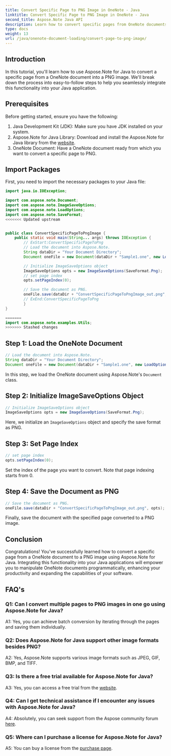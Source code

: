```yaml
---
title: Convert Specific Page to PNG Image in OneNote - Java
linktitle: Convert Specific Page to PNG Image in OneNote - Java
second_title: Aspose.Note Java API
description: Learn how to convert specific pages from OneNote documents to PNG images in Java using Aspose.Note.
type: docs
weight: 13
url: /java/onenote-document-loading/convert-page-to-png-image/
---
```

## Introduction

In this tutorial, you'll learn how to use Aspose.Note for Java to convert a specific page from a OneNote document into a PNG image. We'll break down the process into easy-to-follow steps to help you seamlessly integrate this functionality into your Java application.

## Prerequisites

Before getting started, ensure you have the following:

1. Java Development Kit (JDK): Make sure you have JDK installed on your system.
2. Aspose.Note for Java Library: Download and install the Aspose.Note for Java library from the [website](https://releases.aspose.com/note/java/).
3. OneNote Document: Have a OneNote document ready from which you want to convert a specific page to PNG.

## Import Packages

First, you need to import the necessary packages to your Java file:

```java
import java.io.IOException;

import com.aspose.note.Document;
import com.aspose.note.ImageSaveOptions;
import com.aspose.note.LoadOptions;
import com.aspose.note.SaveFormat;
<<<<<<< Updated upstream


public class ConvertSpecificPageToPngImage {
	public static void main(String... args) throws IOException {
		// ExStart:ConvertSpecificPageToPng
		// Load the document into Aspose.Note.
		String dataDir = "Your Document Directory";
		Document oneFile = new Document(dataDir + "Sample1.one", new LoadOptions());

		// Initialize ImageSaveOptions object
		ImageSaveOptions opts = new ImageSaveOptions(SaveFormat.Png);
		// set page index
		opts.setPageIndex(0);

		// Save the document as PNG.
		oneFile.save(dataDir + "ConvertSpecificPageToPngImage_out.png", opts);
		// ExEnd:ConvertSpecificPageToPng
		}
}

=======
import com.aspose.note.examples.Utils;
>>>>>>> Stashed changes
```

## Step 1: Load the OneNote Document

```java
// Load the document into Aspose.Note.
String dataDir = "Your Document Directory";
Document oneFile = new Document(dataDir + "Sample1.one", new LoadOptions());
```

In this step, we load the OneNote document using Aspose.Note's `Document` class.

## Step 2: Initialize ImageSaveOptions Object

```java
// Initialize ImageSaveOptions object
ImageSaveOptions opts = new ImageSaveOptions(SaveFormat.Png);
```

Here, we initialize an `ImageSaveOptions` object and specify the save format as PNG.

## Step 3: Set Page Index

```java
// set page index
opts.setPageIndex(0);
```

Set the index of the page you want to convert. Note that page indexing starts from 0.

## Step 4: Save the Document as PNG

```java
// Save the document as PNG.
oneFile.save(dataDir + "ConvertSpecificPageToPngImage_out.png", opts);
```

Finally, save the document with the specified page converted to a PNG image.

## Conclusion

Congratulations! You've successfully learned how to convert a specific page from a OneNote document to a PNG image using Aspose.Note for Java. Integrating this functionality into your Java applications will empower you to manipulate OneNote documents programmatically, enhancing your productivity and expanding the capabilities of your software.

## FAQ's

### Q1: Can I convert multiple pages to PNG images in one go using Aspose.Note for Java?

A1: Yes, you can achieve batch conversion by iterating through the pages and saving them individually.

### Q2: Does Aspose.Note for Java support other image formats besides PNG?

A2: Yes, Aspose.Note supports various image formats such as JPEG, GIF, BMP, and TIFF.

### Q3: Is there a free trial available for Aspose.Note for Java?

A3: Yes, you can access a free trial from the [website](https://releases.aspose.com/).

### Q4: Can I get technical assistance if I encounter any issues with Aspose.Note for Java?

A4: Absolutely, you can seek support from the Aspose community forum [here](https://forum.aspose.com/c/note/28).

### Q5: Where can I purchase a license for Aspose.Note for Java?

A5: You can buy a license from the [purchase page](https://purchase.aspose.com/buy).
